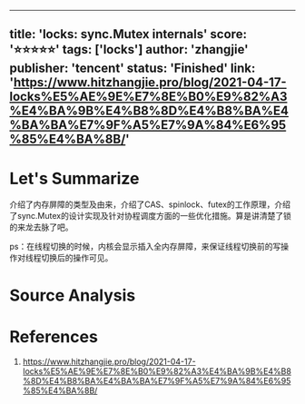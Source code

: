 
---
title: 'locks: sync.Mutex internals'
score: '⭐️⭐️⭐️⭐️⭐️'
tags: ['locks']
author: 'zhangjie'
publisher: 'tencent'
status: 'Finished'
link: 'https://www.hitzhangjie.pro/blog/2021-04-17-locks%E5%AE%9E%E7%8E%B0%E9%82%A3%E4%BA%9B%E4%B8%8D%E4%B8%BA%E4%BA%BA%E7%9F%A5%E7%9A%84%E6%95%85%E4%BA%8B/'
---

# Let's Summarize

介绍了内存屏障的类型及由来，介绍了CAS、spinlock、futex的工作原理，介绍了sync.Mutex的设计实现及针对协程调度方面的一些优化措施。算是讲清楚了锁的来龙去脉了吧。

ps：在线程切换的时候，内核会显示插入全内存屏障，来保证线程切换前的写操作对线程切换后的操作可见。

# Source Analysis



# References
1. https://www.hitzhangjie.pro/blog/2021-04-17-locks%E5%AE%9E%E7%8E%B0%E9%82%A3%E4%BA%9B%E4%B8%8D%E4%B8%BA%E4%BA%BA%E7%9F%A5%E7%9A%84%E6%95%85%E4%BA%8B/
